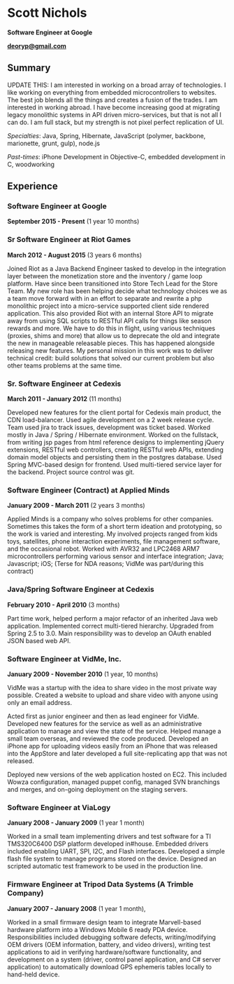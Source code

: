 # Scott Nichols
**Software Engineer at Google**

**deoryp@gmail.com**

## Summary

UPDATE THIS: I am interested in working on a broad array of technologies. I like working on
everything from embedded microcontrollers to websites. The best job blends all the things and
creates a fusion of the trades. I am interested in working abroad. I have become increasing good
at migrating legacy monolithic systems in API driven micro-services, but that is not all I can
do. I am full stack, but my strength is not pixel perfect replication of UI.

*Specialties*: Java, Spring, Hibernate, JavaScript (polymer, backbone, marionette, grunt, gulp), node.js

*Past-times*: iPhone Development in Objective-C, embedded development in C, woodworking

## Experience

### Software Engineer at Google
**September 2015 - Present** (1 year 10 months)

### Sr Software Engineer at Riot Games
**March 2012 - August 2015** (3 years 6 months)

Joined Riot as a Java Backend Engineer tasked to develop in the integration layer between the
monetization store and the inventory / game loop platform. Have since been transitioned into
Store Tech Lead for the Store Team. My new role has been helping decide what technology choices
we as a team move forward with in an effort to separate and rewrite a php monolithic project
into a micro-service supported client side rendered application. This also provided Riot with
an internal Store API to migrate away from using SQL scripts to RESTful API calls for things
like season rewards and more. We have to do this in flight, using various techniques (proxies,
shims and more) that allow us to deprecate the old and integrate the new in manageable
releasable pieces. This has happened alongside releasing new features. My personal mission in
this work was to deliver technical credit: build solutions that solved our current problem but
also other teams problems at the same time.


### Sr. Software Engineer at Cedexis
**March 2011 - January 2012** (11 months)

Developed new features for the client portal for Cedexis main product, the CDN load-balancer.
Used agile development on a 2 week release cycle. Team used jira to track issues, development
was ticket based. Worked mostly in Java / Spring / Hibernate environment. Worked on the
fullstack, from writing jsp pages from html reference designs to implementing jQuery
extensions, RESTful web controllers, creating RESTful web APIs, extending domain model objects
and persisting them in the postgres database. Used Spring MVC-based design for frontend. Used
multi-tiered service layer for the backend. Project source control was git.


### Software Engineer (Contract) at Applied Minds
**January 2009 - March 2011** (2 years 3 months)

Applied Minds is a company who solves problems for other companies. Sometimes this takes the
form of a short term ideation and prototyping, so the work is varied and interesting. My
involved projects ranged from kids toys, satellites, phone interaction experiments, file
management software, and the occasional robot. Worked with AVR32 and LPC2468 ARM7
microcontrollers performing various sensor and interface integration; Java; Javascript; iOS;
(Terse for NDA reasons; VidMe was part/during this contract)


### Java/Spring Software Engineer at Cedexis
**February 2010 - April 2010** (3 months)

Part time work, helped perform a major refactor of an inherited Java web application.
Implemented correct multi-tiered hierarchy. Upgraded from Spring 2.5 to 3.0. Main responsibility
was to develop an OAuth enabled JSON based web API.


### Software Engineer at VidMe, Inc.
**January 2009 - November 2010** (1 year, 10 months)

VidMe was a startup with the idea to share video in the most private way possible. Created a
website to upload and share video with anyone using only an email address.

Acted first as junior engineer and then as lead engineer for VidMe. Developed new features for
the service as well as an administrative application to manage and view the state of the
service. Helped manage a small team overseas, and reviewed the code produced. Developed an
iPhone app for uploading videos easily from an iPhone that was released into the AppStore and
later developed a full site-replicating app that was not released.

Deployed new versions of the web application hosted on EC2. This included Wowza configuration,
managed puppet config, managed SVN branchings and merges, and on-going deployment on the staging
servers.


### Software Engineer at ViaLogy
**January 2008 - January 2009** (1 year 1 month)

Worked in a small team implementing drivers and test software for a TI TMS320C6400 DSP platform
developed in#house. Embedded drivers included enabling UART, SPI, I2C, and Flash interfaces.
Developed a simple flash file system to manage programs stored on the device. Designed an
scripted automatic test framework to be used in the production line.


### Firmware Engineer at Tripod Data Systems (A Trimble Company)
**January 2007 - January 2008** (1 year 1 month),

Worked in a small firmware design team to integrate Marvell-based hardware platform into a
Windows Mobile 6 ready PDA device. Responsibilities included debugging software defects,
writing/modifying OEM drivers (OEM information, battery, and video drivers), writing test
applications to aid in verifying hardware/software functionality, and development on a system
(driver, control panel application, and C# server application) to automatically download GPS
ephemeris tables locally to hand-held device.
